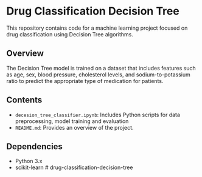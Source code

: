# Drug Classification Decision Tree

This repository contains code for a machine learning project focused on drug classification using Decision Tree algorithms.

## Overview

The Decision Tree model is trained on a dataset that includes features such as age, sex, blood pressure, cholesterol levels, and sodium-to-potassium ratio to predict the appropriate type of medication for patients.

## Contents

- `decesion_tree_classifier.ipynb`: Includes Python scripts for data preprocessing, model training and evaluation
- `README.md`: Provides an overview of the project.

## Dependencies

- Python 3.x
- scikit-learn
#   d r u g - c l a s s i f i c a t i o n - d e c i s i o n - t r e e  
 